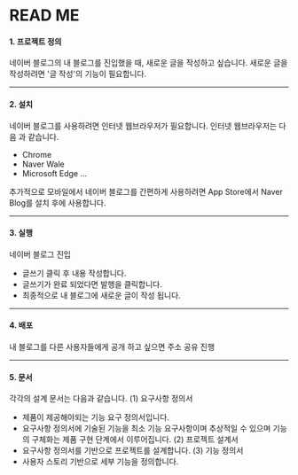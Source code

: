 # READ ME

#### 1. 프로젝트 정의
네이버 블로그의 내 블로그를 진입했을 때, 새로운 글을 작성하고 싶습니다.
새로운 글을 작성하려면 '글 작성'의 기능이 필요합니다.

---

#### 2. 설치
네이버 블로그를 사용하려면 인터넷 웹브라우저가 필요합니다.
인터넷 웹브라우저는 다음 과 같습니다.
+ Chrome
+ Naver Wale
+ Microsoft Edge ...

추가적으로 모바일에서 네이버 블로그를 간편하게 사용하려면 App Store에서 Naver Blog를 설치 후에 사용합니다.

---

#### 3. 실행
네이버 블로그 진입
+ 글쓰기 클릭 후 내용 작성합니다.
+ 글쓰기가 완료 되었다면 발행을 클릭합니다.
+ 최종적으로 내 블로그에 새로운 글이 작성 됩니다.

--- 

#### 4. 배포
내 블로그를 다른 사용자들에게 공개 하고 싶으면 주소 공유 진행

---

#### 5. 문서
각각의 설계 문서는 다음과 같습니다.
(1) 요구사항 정의서
+ 제품이 제공해야되는 기능 요구 정의서입니다.
+ 요구사항 정의서에 기술된 기능을 최소 기능 요구사항이며 추상적일 수 있으며 기능의 구체화는 제품 구현 단계에서 이루어집니다.
(2) 프로젝트 설계서
+ 요구사항 정의서를 기반으로 프로젝트를 설계합니다.
(3) 기능 정의서
+ 사용자 스토리 기반으로 세부 기능을 정의합니다.

